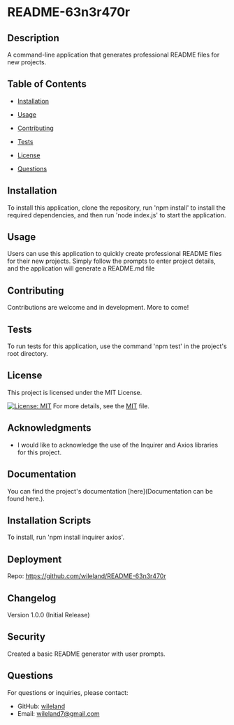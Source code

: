 # README-63n3r470r

## Description
A command-line application that generates professional README files for new projects.


## Table of Contents
- [Installation](#installation)
- [Usage](#usage)
- [Contributing](#contributing)

- [Tests](#tests)

- [License](#license)
- [Questions](#questions)


## Installation
To install this application, clone the repository, run 'npm install' to install the required dependencies, and then run 'node index.js' to start the application.


## Usage
Users can use this application to quickly create professional README files for their new projects. Simply follow the prompts to enter project details, and the application will generate a README.md file


## Contributing
Contributions are welcome and in development. More to come!


## Tests
To run tests for this application, use the command 'npm test' in the project's root directory.


## License
This project is licensed under the MIT License.

[![License: MIT](https://img.shields.io/badge/License-MIT-yellow.svg)](https://opensource.org/licenses/MIT)
For more details, see the [MIT](#license) file.


## Acknowledgments
- I would like to acknowledge the use of the Inquirer and Axios libraries for this project.


## Documentation
You can find the project's documentation [here](Documentation can be found here.).


## Installation Scripts
To install, run 'npm install inquirer axios'.


## Deployment
Repo: https://github.com/wileland/README-63n3r470r


## Changelog
Version 1.0.0 (Initial Release)


## Security
 Created a basic README generator with user prompts.


## Questions
For questions or inquiries, please contact:
- GitHub: [wileland](https://github.com/wileland)
- Email: wileland7@gmail.com
